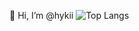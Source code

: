 👋 Hi, I’m @hykii
![Top Langs](https://github-readme-stats.vercel.app/api/top-langs/?username=hykii&hide_border=false&custom_title=Languages&bg_color=0)


<!---
hykii/hykii is a ✨ special ✨ repository because its `README.md` (this file) appears on your GitHub profile.
You can click the Preview link to take a look at your changes.
--->
